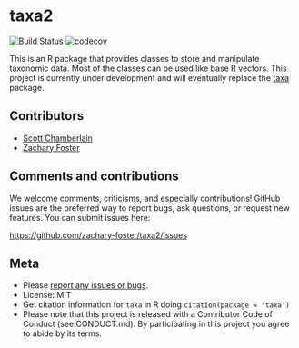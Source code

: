 taxa2
=====

[![Build
Status](https://travis-ci.org/zachary-foster/taxa2.svg?branch=main)](https://travis-ci.org/zachary-foster/taxa2)
[![codecov](https://codecov.io/gh/zachary-foster/taxa2/branch/main/graph/badge.svg)](https://codecov.io/gh/zachary-foster/taxa2)

This is an R package that provides classes to store and manipulate
taxonomic data. Most of the classes can be used like base R vectors.
This project is currently under development and will eventually replace
the [taxa](https://github.com/ropensci/taxa) package.

Contributors
------------

-   [Scott Chamberlain](https://github.com/sckott)
-   [Zachary Foster](https://github.com/zachary-foster)

Comments and contributions
--------------------------

We welcome comments, criticisms, and especially contributions! GitHub
issues are the preferred way to report bugs, ask questions, or request
new features. You can submit issues here:

<a href="https://github.com/zachary-foster/taxa2/issues" class="uri">https://github.com/zachary-foster/taxa2/issues</a>

Meta
----

-   Please [report any issues or
    bugs](https://github.com/zachary-foster/taxa2/issues).
-   License: MIT
-   Get citation information for `taxa` in R doing
    `citation(package = 'taxa')`
-   Please note that this project is released with a Contributor Code of
    Conduct (see CONDUCT.md). By participating in this project you agree
    to abide by its terms.

